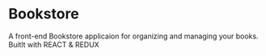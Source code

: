 # Bookstore
A front-end Bookstore applicaion for organizing and managing your books. Buitlt with REACT &amp; REDUX
